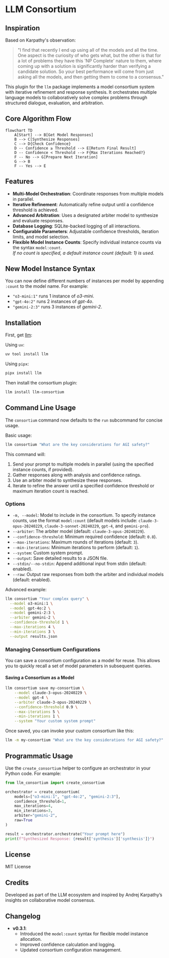 # LLM Consortium

## Inspiration

Based on Karpathy's observation:

> "I find that recently I end up using all of the models and all the time. One aspect is the curiosity of who gets what, but the other is that for a lot of problems they have this 'NP Complete' nature to them, where coming up with a solution is significantly harder than verifying a candidate solution. So your best performance will come from just asking all the models, and then getting them to come to a consensus."

This plugin for the `llm` package implements a model consortium system with iterative refinement and response synthesis. It orchestrates multiple language models to collaboratively solve complex problems through structured dialogue, evaluation, and arbitration.

## Core Algorithm Flow

```mermaid
flowchart TD
    A[Start] --> B[Get Model Responses]
    B --> C[Synthesize Responses]
    C --> D{Check Confidence}
    D -- Confidence ≥ Threshold --> E[Return Final Result]
    D -- Confidence < Threshold --> F{Max Iterations Reached?}
    F -- No --> G[Prepare Next Iteration]
    G --> B
    F -- Yes --> E
```

## Features

- **Multi-Model Orchestration**: Coordinate responses from multiple models in parallel.
- **Iterative Refinement**: Automatically refine output until a confidence threshold is achieved.
- **Advanced Arbitration**: Uses a designated arbiter model to synthesize and evaluate responses.
- **Database Logging**: SQLite-backed logging of all interactions.
- **Configurable Parameters**: Adjustable confidence thresholds, iteration limits, and model selection.
- **Flexible Model Instance Counts**: Specify individual instance counts via the syntax `model:count`.  
  *If no count is specified, a default instance count (default: 1) is used.*

## New Model Instance Syntax

You can now define different numbers of instances per model by appending `:count` to the model name. For example:
- `"o3-mini:1"` runs 1 instance of _o3-mini_.
- `"gpt-4o:2"` runs 2 instances of _gpt-4o_.
- `"gemini-2:3"` runs 3 instances of _gemini-2_.

## Installation

First, get [llm](https://github.com/simonw/llm):

Using `uv`:
```bash
uv tool install llm
```
Using `pipx`:
```bash
pipx install llm
```
Then install the consortium plugin:
```bash
llm install llm-consortium
```

## Command Line Usage

The `consortium` command now defaults to the `run` subcommand for concise usage.

Basic usage:
```bash
llm consortium "What are the key considerations for AGI safety?"
```

This command will:
1. Send your prompt to multiple models in parallel (using the specified instance counts, if provided).
2. Gather responses along with analysis and confidence ratings.
3. Use an arbiter model to synthesize these responses.
4. Iterate to refine the answer until a specified confidence threshold or maximum iteration count is reached.

### Options

- `-m, --model`: Model to include in the consortium. To specify instance counts, use the format `model:count` (default models include: `claude-3-opus-20240229`, `claude-3-sonnet-20240229`, `gpt-4`, and `gemini-pro`).
- `--arbiter`: The arbiter model (default: `claude-3-opus-20240229`).
- `--confidence-threshold`: Minimum required confidence (default: `0.8`).
- `--max-iterations`: Maximum rounds of iterations (default: `3`).
- `--min-iterations`: Minimum iterations to perform (default: `1`).
- `--system`: Custom system prompt.
- `--output`: Save detailed results to a JSON file.
- `--stdin/--no-stdin`: Append additional input from stdin (default: enabled).
- `--raw`: Output raw responses from both the arbiter and individual models (default: enabled).

Advanced example:
```bash
llm consortium "Your complex query" \
  --model o3-mini:1 \
  --model gpt-4o:2 \
  --model gemini-2:3 \
  --arbiter gemini-2 \
  --confidence-threshold 1 \
  --max-iterations 4 \
  --min-iterations 3 \
  --output results.json
```

### Managing Consortium Configurations

You can save a consortium configuration as a model for reuse. This allows you to quickly recall a set of model parameters in subsequent queries.

#### Saving a Consortium as a Model
```bash
llm consortium save my-consortium \
    --model claude-3-opus-20240229 \
    --model gpt-4 \
    --arbiter claude-3-opus-20240229 \
    --confidence-threshold 0.9 \
    --max-iterations 5 \
    --min-iterations 1 \
    --system "Your custom system prompt"
```

Once saved, you can invoke your custom consortium like this:
```bash
llm -m my-consortium "What are the key considerations for AGI safety?"
```

## Programmatic Usage

Use the `create_consortium` helper to configure an orchestrator in your Python code. For example:

```python
from llm_consortium import create_consortium

orchestrator = create_consortium(
    models=["o3-mini:1", "gpt-4o:2", "gemini-2:3"],
    confidence_threshold=1,
    max_iterations=4,
    min_iterations=3,
    arbiter="gemini-2",
    raw=True
)

result = orchestrator.orchestrate("Your prompt here")
print(f"Synthesized Response: {result['synthesis']['synthesis']}")
```

## License

MIT License

## Credits

Developed as part of the LLM ecosystem and inspired by Andrej Karpathy’s insights on collaborative model consensus.

## Changelog

- **v0.3.1**:
  - Introduced the `model:count` syntax for flexible model instance allocation.
  - Improved confidence calculation and logging.
  - Updated consortium configuration management.

